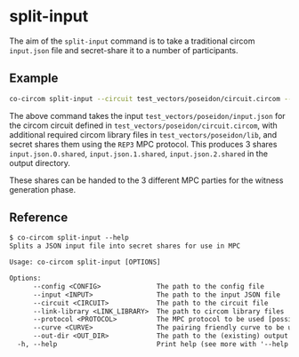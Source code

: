 # split-input

The aim of the `split-input` command is to take a traditional circom `input.json` file and secret-share it to a number of participants.

## Example

```bash
co-circom split-input --circuit test_vectors/poseidon/circuit.circom --link-library test_vectors/poseidon/lib --input test_vectors/poseidon/input.json --protocol REP3 --curve BN254 --out-dir test_vectors/poseidon
```

The above command takes the input `test_vectors/poseidon/input.json` for the circom circuit defined in `test_vectors/poseidon/circuit.circom`, with additional required circom library files in `test_vectors/poseidon/lib`, and secret shares them using the `REP3` MPC protocol. This produces 3 shares `input.json.0.shared`, `input.json.1.shared`, `input.json.2.shared` in the output directory.

These shares can be handed to the 3 different MPC parties for the witness generation phase.

## Reference

```txt
$ co-circom split-input --help
Splits a JSON input file into secret shares for use in MPC

Usage: co-circom split-input [OPTIONS]

Options:
      --config <CONFIG>              The path to the config file
      --input <INPUT>                The path to the input JSON file
      --circuit <CIRCUIT>            The path to the circuit file
      --link-library <LINK_LIBRARY>  The path to circom library files
      --protocol <PROTOCOL>          The MPC protocol to be used [possible values: REP3, SHAMIR]
      --curve <CURVE>                The pairing friendly curve to be used [possible values: BN254, BLS12-381]
      --out-dir <OUT_DIR>            The path to the (existing) output directory
  -h, --help                         Print help (see more with '--help')
```
